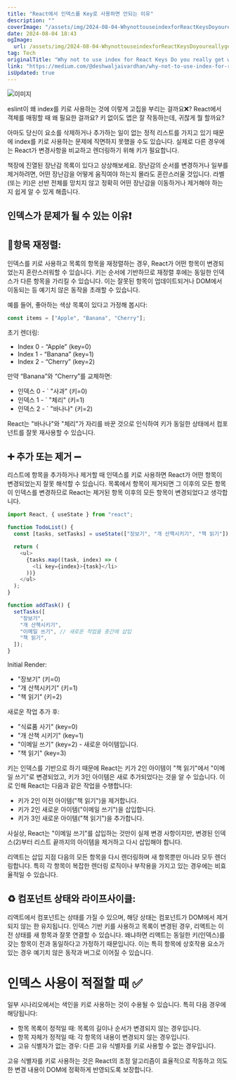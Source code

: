 ```yaml
---
title: "React에서 인덱스를 Key로 사용하면 안되는 이유"
description: ""
coverImage: "/assets/img/2024-08-04-WhynottouseindexforReactKeysDoyoureallygetwhatshappeningunderthehood_0.png"
date: 2024-08-04 18:43
ogImage:
  url: /assets/img/2024-08-04-WhynottouseindexforReactKeysDoyoureallygetwhatshappeningunderthehood_0.png
tag: Tech
originalTitle: "Why not to use index for React Keys Do you really get whats happening under the hood"
link: "https://medium.com/@deshwaljaivardhan/why-not-to-use-index-for-react-keys%EF%B8%8F-do-you-really-get-whats-happening-under-the-hood-3d9da500192c"
isUpdated: true
---
```


![이미지](/assets/img/2024-08-04-WhynottouseindexforReactKeysDoyoureallygetwhatshappeningunderthehood_0.png)

eslint이 왜 index를 키로 사용하는 것에 이렇게 고집을 부리는 걸까요❌? React에서 객체를 매핑할 때 왜 필요한 걸까요? 키 없이도 앱은 잘 작동하는데, 귀찮게 뭘 할까요?

아마도 당신이 요소를 삭제하거나 추가하는 일이 없는 정적 리스트를 가지고 있기 때문에 index를 키로 사용하는 문제에 직면하지 못했을 수도 있습니다. 실제로 다른 경우에는 React가 변경사항을 비교하고 렌더링하기 위해 키가 필요합니다.

책장에 진열된 장난감 목록이 있다고 상상해보세요. 장난감의 순서를 변경하거나 일부를 제거하려면, 어떤 장난감을 어떻게 움직여야 하는지 몰라도 혼란스러울 것입니다. 라벨(또는 키)은 선반 전체를 망치지 않고 정확히 어떤 장난감을 이동하거나 제거해야 하는지 쉽게 알 수 있게 해줍니다.

<!-- cozy-coder - 수평 -->

<ins class="adsbygoogle"
     style="display:block"
     data-ad-client="ca-pub-4877378276818686"
     data-ad-slot="1107185301"
     data-ad-format="auto"
     data-full-width-responsive="true"></ins>

<script>
     (adsbygoogle = window.adsbygoogle || []).push({});
</script>

## 인덱스가 문제가 될 수 있는 이유❗

## 🔄항목 재정렬:

인덱스를 키로 사용하고 목록의 항목을 재정렬하는 경우, React가 어떤 항목이 변경되었는지 혼란스러워할 수 있습니다. 키는 순서에 기반하므로 재정렬 후에는 동일한 인덱스가 다른 항목을 가리킬 수 있습니다. 이는 잘못된 항목이 업데이트되거나 DOM에서 이동되는 등 예기치 않은 동작을 초래할 수 있습니다.

예를 들어, 좋아하는 색상 목록이 있다고 가정해 봅시다:

<!-- cozy-coder - 수평 -->

<ins class="adsbygoogle"
     style="display:block"
     data-ad-client="ca-pub-4877378276818686"
     data-ad-slot="1107185301"
     data-ad-format="auto"
     data-full-width-responsive="true"></ins>

<script>
     (adsbygoogle = window.adsbygoogle || []).push({});
</script>

```js
const items = ["Apple", "Banana", "Cherry"];
```

초기 렌더링:

- Index 0 - “Apple” (key=0)
- Index 1 - “Banana” (key=1)
- Index 2 - “Cherry” (key=2)

만약 “Banana”와 “Cherry”를 교체하면:

<!-- cozy-coder - 수평 -->

<ins class="adsbygoogle"
     style="display:block"
     data-ad-client="ca-pub-4877378276818686"
     data-ad-slot="1107185301"
     data-ad-format="auto"
     data-full-width-responsive="true"></ins>

<script>
     (adsbygoogle = window.adsbygoogle || []).push({});
</script>

- 인덱스 0 - ` "사과" (키=0)
- 인덱스 1 - ` "체리" (키=1)
- 인덱스 2 - ` "바나나" (키=2)

React는 "바나나"와 "체리"가 자리를 바꾼 것으로 인식하여 키가 동일한 상태에서 컴포넌트를 잘못 재사용할 수 있습니다.

## ➕ 추가 또는 제거 ➖

리스트에 항목을 추가하거나 제거할 때 인덱스를 키로 사용하면 React가 어떤 항목이 변경되었는지 잘못 해석할 수 있습니다. 목록에서 항목이 제거되면 그 이후의 모든 항목이 인덱스를 변경하므로 React는 제거된 항목 이후의 모든 항목이 변경되었다고 생각합니다.

<!-- cozy-coder - 수평 -->

<ins class="adsbygoogle"
     style="display:block"
     data-ad-client="ca-pub-4877378276818686"
     data-ad-slot="1107185301"
     data-ad-format="auto"
     data-full-width-responsive="true"></ins>

<script>
     (adsbygoogle = window.adsbygoogle || []).push({});
</script>

```js
import React, { useState } from "react";

function TodoList() {
  const [tasks, setTasks] = useState(["장보기", "개 산책시키기", "책 읽기"]);

  return (
    <ul>
      {tasks.map((task, index) => (
        <li key={index}>{task}</li>
      ))}
    </ul>
  );
}

function addTask() {
  setTasks([
    "장보기",
    "개 산책시키기",
    "이메일 쓰기", // 새로운 작업을 중간에 삽입
    "책 읽기",
  ]);
}
```

Initial Render:

- "장보기" (키=0)
- "개 산책시키기" (키=1)
- "책 읽기" (키=2)

새로운 작업 추가 후:

<!-- cozy-coder - 수평 -->

<ins class="adsbygoogle"
     style="display:block"
     data-ad-client="ca-pub-4877378276818686"
     data-ad-slot="1107185301"
     data-ad-format="auto"
     data-full-width-responsive="true"></ins>

<script>
     (adsbygoogle = window.adsbygoogle || []).push({});
</script>

- "식료품 사기" (key=0)
- "개 산책 시키기" (key=1)
- "이메일 쓰기" (key=2) - 새로운 아이템입니다.
- "책 읽기" (key=3)

키는 인덱스를 기반으로 하기 때문에 React는 키가 2인 아이템이 "책 읽기"에서 "이메일 쓰기"로 변경되었고, 키가 3인 아이템은 새로 추가되었다는 것을 알 수 있습니다. 이로 인해 React는 다음과 같은 작업을 수행합니다:

- 키가 2인 이전 아이템("책 읽기")을 제거합니다.
- 키가 2인 새로운 아이템("이메일 쓰기")을 삽입합니다.
- 키가 3인 새로운 아이템("책 읽기")을 추가합니다.

사실상, React는 "이메일 쓰기"를 삽입하는 것만이 실제 변경 사항이지만, 변경된 인덱스(2)부터 리스트 끝까지의 아이템을 제거하고 다시 삽입해야 합니다.

<!-- cozy-coder - 수평 -->

<ins class="adsbygoogle"
     style="display:block"
     data-ad-client="ca-pub-4877378276818686"
     data-ad-slot="1107185301"
     data-ad-format="auto"
     data-full-width-responsive="true"></ins>

<script>
     (adsbygoogle = window.adsbygoogle || []).push({});
</script>

리액트는 삽입 지점 다음의 모든 항목을 다시 렌더링하며 새 항목뿐만 아니라 모두 렌더링합니다. 특히 각 항목이 복잡한 렌더링 로직이나 부작용을 가지고 있는 경우에는 비효율적일 수 있습니다.

## ♻️ 컴포넌트 상태와 라이프사이클:

리액트에서 컴포넌트는 상태를 가질 수 있으며, 해당 상태는 컴포넌트가 DOM에서 제거되지 않는 한 유지됩니다. 인덱스 기반 키를 사용하고 목록이 변경된 경우, 리액트는 이전 상태를 새 항목과 잘못 연결할 수 있습니다. 왜냐하면 리액트는 동일한 키(인덱스)를 갖는 항목이 전과 동일하다고 가정하기 때문입니다. 이는 특히 항목에 상호작용 요소가 있는 경우 예기치 않은 동작과 버그로 이어질 수 있습니다.

# 인덱스 사용이 적절할 때 ✅

<!-- cozy-coder - 수평 -->

<ins class="adsbygoogle"
     style="display:block"
     data-ad-client="ca-pub-4877378276818686"
     data-ad-slot="1107185301"
     data-ad-format="auto"
     data-full-width-responsive="true"></ins>

<script>
     (adsbygoogle = window.adsbygoogle || []).push({});
</script>

일부 시나리오에서는 색인을 키로 사용하는 것이 수용될 수 있습니다. 특히 다음 경우에 해당됩니다:

- 항목 목록이 정적일 때: 목록의 길이나 순서가 변경되지 않는 경우입니다.
- 항목 자체가 정적일 때: 각 항목의 내용이 변경되지 않는 경우입니다.
- 고유 식별자가 없는 경우: 다른 고유 식별자를 키로 사용할 수 없는 경우입니다.

고유 식별자를 키로 사용하는 것은 React의 조정 알고리즘이 효율적으로 작동하고 의도한 변경 내용이 DOM에 정확하게 반영되도록 보장합니다.
